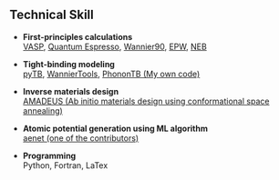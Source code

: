 ## Technical Skill
- **First-principles calculations**  
  [VASP](https://www.vasp.at/), [Quantum Espresso](https://www.quantum-espresso.org/), [Wannier90](http://www.wannier.org/), [EPW](http://epw.org.uk/), [NEB](http://theory.cm.utexas.edu/vtsttools/neb.html)  

- **Tight-binding modeling**  
  [pyTB](http://physics.rutgers.edu/pythtb/), [WannierTools](https://github.com/quanshengwu/wannier_tools), [PhononTB (My own code)](https://github.com/WOOHYUNHAN/phononTB)    

- **Inverse materials design**  
  [AMADEUS (Ab initio materials design using conformational space annealing)](https://www.sciencedirect.com/science/article/pii/S0010465516300261)   

- **Atomic potential generation using ML algorithm**     
  [aenet (one of the contributors)](http://ann.atomistic.net/Contributors/)    

- **Programming**  
  Python, Fortran, LaTex  

